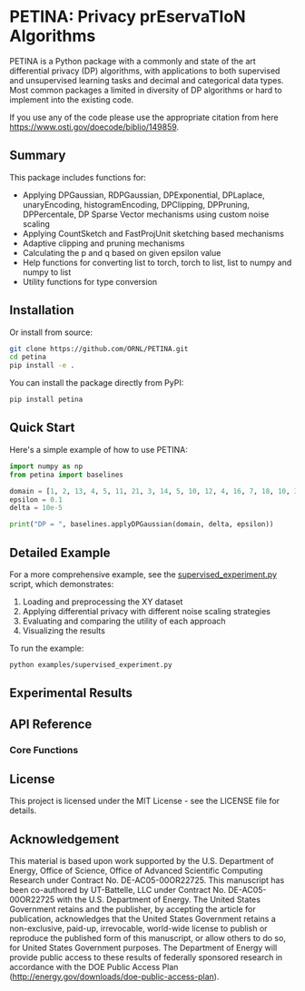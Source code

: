 # PETINA: Privacy prEservaTIoN Algorithms
PETINA is a Python package with a commonly and state of the art differential privacy (DP) algorithms, with applications to both supervised and unsupervised learning tasks and decimal and categorical data types. Most common packages a limited in diversity of DP algorithms or hard to implement into the existing code.

If you use any of the code please use the appropriate citation from here https://www.osti.gov/doecode/biblio/149859.

## Summary
This package includes functions for:
- Applying DPGaussian, RDPGaussian, DPExponential, DPLaplace, unaryEncoding, histogramEncoding, DPClipping, DPPruning, DPPercentale, DP Sparse Vector mechanisms using custom noise scaling
- Applying CountSketch and FastProjUnit sketching based mechanisms 
- Adaptive clipping and pruning mechanisms
- Calculating the p and q based on given epsilon value
- Help functions for converting list to torch, torch to list, list to numpy and numpy to list
- Utility functions for type conversion

## Installation
Or install from source:
```bash
git clone https://github.com/ORNL/PETINA.git
cd petina
pip install -e .
```

You can install the package directly from PyPI:
```bash
pip install petina
```

## Quick Start
Here's a simple example of how to use PETINA:
```python
import numpy as np
from petina import baselines

domain = [1, 2, 13, 4, 5, 11, 21, 3, 14, 5, 10, 12, 4, 16, 7, 18, 10, 30, 20, 15, 27]
epsilon = 0.1
delta = 10e-5

print("DP = ", baselines.applyDPGaussian(domain, delta, epsilon))
```

## Detailed Example

For a more comprehensive example, see the [supervised_experiment.py](examples/supervised_experiment.py) script, which demonstrates:
1. Loading and preprocessing the XY dataset
2. Applying differential privacy with different noise scaling strategies
3. Evaluating and comparing the utility of each approach
4. Visualizing the results
   
To run the example:

```bash
python examples/supervised_experiment.py
```

## Experimental Results

## API Reference

### Core Functions

## License

This project is licensed under the MIT License - see the LICENSE file for details.

## Acknowledgement
This material is based upon work supported by the U.S. Department of Energy, Office of Science, Office of Advanced Scientific Computing Research under Contract No. DE-AC05-00OR22725. This manuscript has been co-authored by UT-Battelle, LLC under Contract No. DE-AC05-00OR22725 with the U.S. Department of Energy. The United States Government retains and the publisher, by accepting the article for publication, acknowledges that the United States Government retains a non-exclusive, paid-up, irrevocable, world-wide license to publish or reproduce the published form of this manuscript, or allow others to do so, for United States Government purposes. The Department of Energy will provide public access to these results of federally sponsored research in accordance with the DOE Public Access Plan (http://energy.gov/downloads/doe-public-access-plan).

